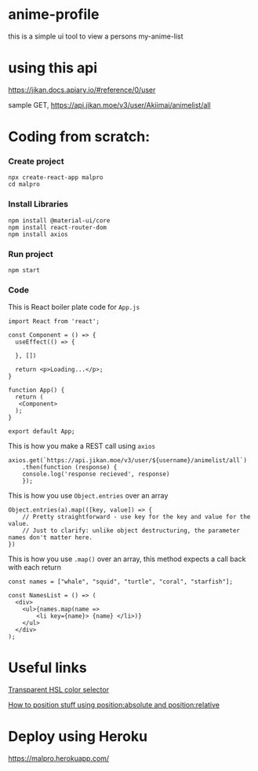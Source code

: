 # anime-profile
this is a simple ui tool to view a persons my-anime-list

# using this api
https://jikan.docs.apiary.io/#reference/0/user

sample GET, https://api.jikan.moe/v3/user/Akiimai/animelist/all


# Coding from scratch:

### Create project
```
npx create-react-app malpro
cd malpro
```

### Install Libraries
```
npm install @material-ui/core
npm install react-router-dom
npm install axios
```

### Run project
```
npm start
```

###  Code
This is React boiler plate code for `App.js`
```
import React from 'react';

const Component = () => {
  useEffect(() => {
   
  }, [])

  return <p>Loading...</p>;
}

function App() {
  return (
   <Component>
  );
}

export default App;

```
This is how you make a REST call using `axios`
```
axios.get(`https://api.jikan.moe/v3/user/${username}/animelist/all`)
    .then(function (response) {
    console.log('response recieved', response)
    });
```

This is how you use `Object.entries` over an array
```
Object.entries(a).map(([key, value]) => {
    // Pretty straightforward - use key for the key and value for the value.
    // Just to clarify: unlike object destructuring, the parameter names don't matter here.
})
```

This is how you use `.map()` over an array, this method expects a call back with each return
```
const names = ["whale", "squid", "turtle", "coral", "starfish"];

const NamesList = () => (
  <div>
    <ul>{names.map(name => 
        <li key={name}> {name} </li>)}
    </ul>
  </div>
);

```

# Useful links
[Transparent HSL color selector ](https://hslpicker.com/#08010f,0.81)

[How to position stuff using position:absolute and position:relative](https://css-tricks.com/absolute-positioning-inside-relative-positioning/)


# Deploy using Heroku

https://malpro.herokuapp.com/

